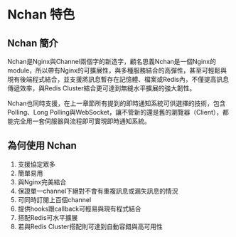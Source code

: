 # Nchan 特色

## Nchan 簡介

Nchan是Nginx與Channel兩個字的新造字，顧名思義Nchan是一個Nginx的module，所以帶有Nginx的可擴展性，與多種服務結合的高彈性，甚至可輕鬆與現有後端程式結合，並支援將訊息暫存在記憶體、檔案或Redis內，不僅提高訊息傳遞效率，與Redis Cluster結合更可達到無縫水平擴展的強大韌性。

Nchan也同時支援，在上一章節所有提到的即時通知系統可供選擇的技術，包含Polling、Long Polling與WebSocket，讓不管新的還是舊的瀏覽器（Client），都能完全用一套伺服器與流程即可實現即時通知系統。

## 為何使用 Nchan

1. 支援協定眾多
2. 簡單易用
3. 與Nginx完美結合
4. 保證單一channel下絕對不會有重複訊息或漏失訊息的情況
5. 可同時訂閱上百個channel
6. 提供hooks跟callback可輕易與現有程式結合
7. 搭配Redis可水平擴展
8. 若與Redis Cluster搭配則可達到自動容錯與高可用性



